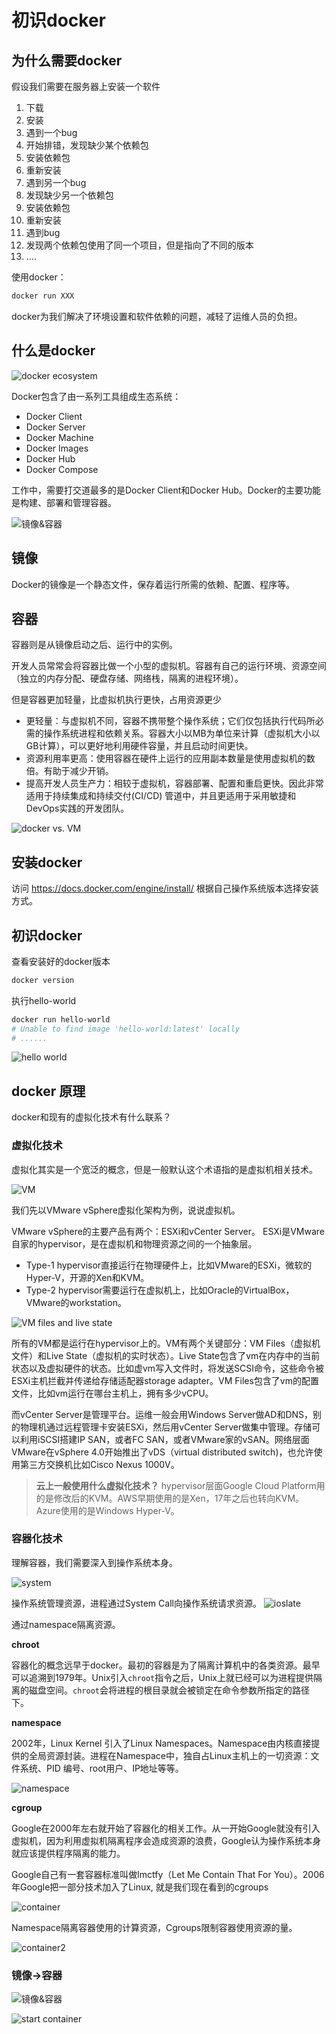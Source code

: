 # 初识docker

## 为什么需要docker

假设我们需要在服务器上安装一个软件

1. 下载
2. 安装
3. 遇到一个bug
4. 开始排错，发现缺少某个依赖包
5. 安装依赖包
6. 重新安装
7. 遇到另一个bug
8. 发现缺少另一个依赖包
9. 安装依赖包
10. 重新安装
11. 遇到bug
12. 发现两个依赖包使用了同一个项目，但是指向了不同的版本
13. ....

使用docker：
```bash
docker run XXX
```
docker为我们解决了环境设置和软件依赖的问题，减轻了运维人员的负担。


## 什么是docker
![docker ecosystem](./assests/docker.png)

Docker包含了由一系列工具组成生态系统：
+ Docker Client
+ Docker Server
+ Docker Machine
+ Docker Images
+ Docker Hub
+ Docker Compose

工作中，需要打交道最多的是Docker Client和Docker Hub。Docker的主要功能是构建、部署和管理容器。

![镜像&容器](assests/image.png)

## 镜像

Docker的镜像是一个静态文件，保存着运行所需的依赖、配置、程序等。

## 容器
容器则是从镜像启动之后、运行中的实例。

开发人员常常会将容器比做一个小型的虚拟机。容器有自己的运行环境、资源空间（独立的内存分配、硬盘存储、网络栈，隔离的进程环境）。

但是容器更加轻量，比虚拟机执行更快，占用资源更少
+ 更轻量：与虚拟机不同，容器不携带整个操作系统；它们仅包括执行代码所必需的操作系统进程和依赖关系。容器大小以MB为单位来计算（虚拟机大小以GB计算），可以更好地利用硬件容量，并且启动时间更快。
+ 资源利用率更高：使用容器在硬件上运行的应用副本数量是使用虚拟机的数倍。有助于减少开销。
+ 提高开发人员生产力：相较于虚拟机，容器部署、配置和重启更快。因此非常适用于持续集成和持续交付(CI/CD) 管道中，并且更适用于采用敏捷和DevOps实践的开发团队。

![docker vs. VM](https://loves.cloud/wp-content/uploads/2020/05/Docker1.png)

## 安装docker

访问 https://docs.docker.com/engine/install/ 根据自己操作系统版本选择安装方式。

## 初识docker 
查看安装好的docker版本
```bash
docker version
```
执行hello-world
```bash
docker run hello-world
# Unable to find image 'hello-world:latest' locally
# ......
```
![hello world](assests/hello-world.png)

## docker 原理

docker和现有的虚拟化技术有什么联系？

### 虚拟化技术

虚拟化其实是一个宽泛的概念，但是一般默认这个术语指的是虚拟机相关技术。

![VM](assests/vm.png)

我们先以VMware vSphere虚拟化架构为例，说说虚拟机。

VMware vSphere的主要产品有两个：ESXi和vCenter Server。
ESXi是VMware自家的hypervisor，是在虚拟机和物理资源之间的一个抽象层。
+ Type-1 hypervisor直接运行在物理硬件上，比如VMware的ESXi，微软的Hyper-V，开源的Xen和KVM。
+ Type-2 hypervisor需要运行在虚拟机上，比如Oracle的VirtualBox， VMware的workstation。

![VM files and live state](assests/vm-state.png)

所有的VM都是运行在hypervisor上的。VM有两个关键部分：VM Files（虚拟机文件）和Live State（虚拟机的实时状态）。Live State包含了vm在内存中的当前状态以及虚拟硬件的状态。比如虚vm写入文件时，将发送SCSI命令，这些命令被ESXi主机拦截并传递给存储适配器storage adapter。VM Files包含了vm的配置文件，比如vm运行在哪台主机上，拥有多少vCPU。

而vCenter Server是管理平台。运维一般会用Windows Server做AD和DNS，别的物理机通过远程管理卡安装ESXi，然后用vCenter Server做集中管理。存储可以利用iSCSI搭建IP SAN，或者FC SAN，或者VMware家的vSAN。网络层面VMware在vSphere 4.0开始推出了vDS（virtual distributed switch)，也允许使用第三方交换机比如Cisco Nexus 1000V。

> **云上一般使用什么虚拟化技术？**
> hypervisor层面Google Cloud Platform用的是修改后的KVM。AWS早期使用的是Xen，17年之后也转向KVM。Azure使用的是Windows Hyper-V。

### 容器化技术

理解容器，我们需要深入到操作系统本身。

![system](./assests/system.png)

操作系统管理资源，进程通过System Call向操作系统请求资源。
![ioslate](assests/isolate.png)

通过namespace隔离资源。

**chroot**

容器化的概念远早于docker。最初的容器是为了隔离计算机中的各类资源。最早可以追溯到1979年。Unix引入`chroot`指令之后，Unix上就已经可以为进程提供隔离的磁盘空间。`chroot`会将进程的根目录就会被锁定在命令参数所指定的路径下。

**namespace**

2002年，Linux Kernel 引入了Linux Namespaces。Namespace由内核直接提供的全局资源封装。进程在Namespace中，独自占Linux主机上的一切资源：文件系统、PID 编号、root用户、IP地址等等。

![namespace](assests/namespace.png)

**cgroup**

Google在2000年左右就开始了容器化的相关工作。从一开始Google就没有引入虚拟机，因为利用虚拟机隔离程序会造成资源的浪费，Google认为操作系统本身就应该提供程序隔离的能力。

Google自己有一套容器标准叫做lmctfy（Let Me Contain That For You）。2006年Google把一部分技术加入了Linux, 就是我们现在看到的cgroups

![container](assests/container.png)

Namespace隔离容器使用的计算资源，Cgroups限制容器使用资源的量。

![container2](assests/container2.png)

### 镜像->容器

![镜像&容器](assests/image.png)

![start container](assests/run_container.png)